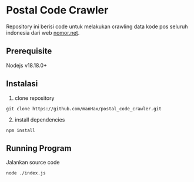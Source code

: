 # Postal Code Crawler

Repository ini berisi code untuk melakukan crawling data kode pos seluruh indonesia dari web [nomor.net](https://www.nomor.net/_kodepos.php?).

## Prerequisite
Nodejs  v18.18.0+

## Instalasi

1. clone repository 
```
git clone https://github.com/manHax/postal_code_crawler.git
```
2. install dependencies
```
npm install
```
## Running Program
Jalankan source code
```
node ./index.js
```


